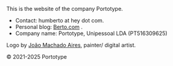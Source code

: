 This is the website of the company Portotype.

- Contact: humberto at hey dot com.
- Personal blog: [Berto.com](https://berto.com) .
- Company name: Portotype, Unipessoal LDA (PT516309625)

Logo by [João Machado Aires](https://www.instagram.com/joao_m_aires/), painter/ digital artist.

© 2021-2025 Portotype

